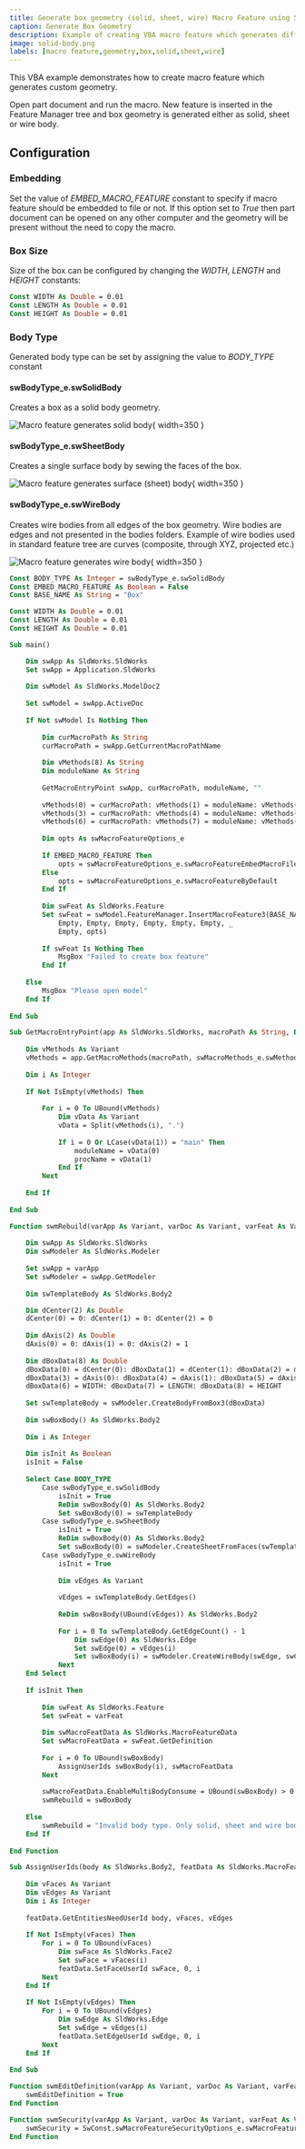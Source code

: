 ```yaml
---
title: Generate box geometry (solid, sheet, wire) Macro Feature using SOLIDWORKS API
caption: Generate Box Geometry
description: Example of creating VBA macro feature which generates different types of box geometry (solid, sheet, wire) using SOLIDWORKS API
image: solid-body.png
labels: [macro feature,geometry,box,solid,sheet,wire]
---
```

This VBA example demonstrates how to create macro feature which generates custom geometry.

Open part document and run the macro. New feature is inserted in the Feature Manager tree and box geometry is generated either as solid, sheet or wire body.

## Configuration

### Embedding

Set the value of *EMBED_MACRO_FEATURE* constant to specify if macro feature should be embedded to file or not. If this option set to *True* then part document can be opened on any other computer and the geometry will be present without the need to copy the macro.

### Box Size

Size of the box can be configured by changing the *WIDTH*, *LENGTH* and *HEIGHT* constants:

~~~ vb
Const WIDTH As Double = 0.01
Const LENGTH As Double = 0.01
Const HEIGHT As Double = 0.01
~~~

### Body Type

Generated body type can be set by assigning the value to *BODY_TYPE* constant

#### swBodyType_e.swSolidBody

Creates a box as a solid body geometry.

![Macro feature generates solid body](solid-body.png){ width=350 }

#### swBodyType_e.swSheetBody

Creates a single surface body by sewing the faces of the box.

![Macro feature generates surface (sheet) body](surface-body.png){ width=350 }

#### swBodyType_e.swWireBody

Creates wire bodies from all edges of the box geometry. Wire bodies are edges and not presented in the bodies folders. Example of wire bodies used in standard feature tree are curves (composite, through XYZ, projected etc.)

![Macro feature generates wire body](wire-body.png){ width=350 }

~~~ vb
Const BODY_TYPE As Integer = swBodyType_e.swSolidBody
Const EMBED_MACRO_FEATURE As Boolean = False
Const BASE_NAME As String = "Box"

Const WIDTH As Double = 0.01
Const LENGTH As Double = 0.01
Const HEIGHT As Double = 0.01

Sub main()

    Dim swApp As SldWorks.SldWorks
    Set swApp = Application.SldWorks
    
    Dim swModel As SldWorks.ModelDoc2
    
    Set swModel = swApp.ActiveDoc
    
    If Not swModel Is Nothing Then
        
        Dim curMacroPath As String
        curMacroPath = swApp.GetCurrentMacroPathName
        
        Dim vMethods(8) As String
        Dim moduleName As String
        
        GetMacroEntryPoint swApp, curMacroPath, moduleName, ""
        
        vMethods(0) = curMacroPath: vMethods(1) = moduleName: vMethods(2) = "swmRebuild"
        vMethods(3) = curMacroPath: vMethods(4) = moduleName: vMethods(5) = "swmEditDefinition"
        vMethods(6) = curMacroPath: vMethods(7) = moduleName: vMethods(8) = "swmSecurity"
        
        Dim opts As swMacroFeatureOptions_e
        
        If EMBED_MACRO_FEATURE Then
            opts = swMacroFeatureOptions_e.swMacroFeatureEmbedMacroFile
        Else
            opts = swMacroFeatureOptions_e.swMacroFeatureByDefault
        End If
        
        Dim swFeat As SldWorks.Feature
        Set swFeat = swModel.FeatureManager.InsertMacroFeature3(BASE_NAME, "", vMethods, _
            Empty, Empty, Empty, Empty, Empty, Empty, _
            Empty, opts)
        
        If swFeat Is Nothing Then
            MsgBox "Failed to create box feature"
        End If
        
    Else
        MsgBox "Please open model"
    End If
    
End Sub

Sub GetMacroEntryPoint(app As SldWorks.SldWorks, macroPath As String, ByRef moduleName As String, ByRef procName As String)
        
    Dim vMethods As Variant
    vMethods = app.GetMacroMethods(macroPath, swMacroMethods_e.swMethodsWithoutArguments)
    
    Dim i As Integer
    
    If Not IsEmpty(vMethods) Then
    
        For i = 0 To UBound(vMethods)
            Dim vData As Variant
            vData = Split(vMethods(i), ".")
            
            If i = 0 Or LCase(vData(1)) = "main" Then
                moduleName = vData(0)
                procName = vData(1)
            End If
        Next
        
    End If
    
End Sub

Function swmRebuild(varApp As Variant, varDoc As Variant, varFeat As Variant) As Variant
    
    Dim swApp As SldWorks.SldWorks
    Dim swModeler As SldWorks.Modeler
    
    Set swApp = varApp
    Set swModeler = swApp.GetModeler
    
    Dim swTemplateBody As SldWorks.Body2

    Dim dCenter(2) As Double
    dCenter(0) = 0: dCenter(1) = 0: dCenter(2) = 0
    
    Dim dAxis(2) As Double
    dAxis(0) = 0: dAxis(1) = 0: dAxis(2) = 1
                    
    Dim dBoxData(8) As Double
    dBoxData(0) = dCenter(0): dBoxData(1) = dCenter(1): dBoxData(2) = dCenter(2)
    dBoxData(3) = dAxis(0): dBoxData(4) = dAxis(1): dBoxData(5) = dAxis(2)
    dBoxData(6) = WIDTH: dBoxData(7) = LENGTH: dBoxData(8) = HEIGHT
        
    Set swTemplateBody = swModeler.CreateBodyFromBox3(dBoxData)
    
    Dim swBoxBody() As SldWorks.Body2
    
    Dim i As Integer
    
    Dim isInit As Boolean
    isInit = False
    
    Select Case BODY_TYPE
        Case swBodyType_e.swSolidBody
            isInit = True
            ReDim swBoxBody(0) As SldWorks.Body2
            Set swBoxBody(0) = swTemplateBody
        Case swBodyType_e.swSheetBody
            isInit = True
            ReDim swBoxBody(0) As SldWorks.Body2
            Set swBoxBody(0) = swModeler.CreateSheetFromFaces(swTemplateBody.GetFaces())
        Case swBodyType_e.swWireBody
            isInit = True
            
            Dim vEdges As Variant
            
            vEdges = swTemplateBody.GetEdges()
            
            ReDim swBoxBody(UBound(vEdges)) As SldWorks.Body2
            
            For i = 0 To swTemplateBody.GetEdgeCount() - 1
                Dim swEdge(0) As SldWorks.Edge
                Set swEdge(0) = vEdges(i)
                Set swBoxBody(i) = swModeler.CreateWireBody(swEdge, swCreateWireBodyOptions_e.swCreateWireBodyByDefault)
            Next
    End Select
    
    If isInit Then
        
        Dim swFeat As SldWorks.Feature
        Set swFeat = varFeat
        
        Dim swMacroFeatData As SldWorks.MacroFeatureData
        Set swMacroFeatData = swFeat.GetDefinition
        
        For i = 0 To UBound(swBoxBody)
            AssignUserIds swBoxBody(i), swMacroFeatData
        Next
        
        swMacroFeatData.EnableMultiBodyConsume = UBound(swBoxBody) > 0
        swmRebuild = swBoxBody
        
    Else
        swmRebuild = "Invalid body type. Only solid, sheet and wire body is supported"
    End If
    
End Function

Sub AssignUserIds(body As SldWorks.Body2, featData As SldWorks.MacroFeatureData)
    
    Dim vFaces As Variant
    Dim vEdges As Variant
    Dim i As Integer
    
    featData.GetEntitiesNeedUserId body, vFaces, vEdges
    
    If Not IsEmpty(vFaces) Then
        For i = 0 To UBound(vFaces)
            Dim swFace As SldWorks.Face2
            Set swFace = vFaces(i)
            featData.SetFaceUserId swFace, 0, i
        Next
    End If
    
    If Not IsEmpty(vEdges) Then
        For i = 0 To UBound(vEdges)
            Dim swEdge As SldWorks.Edge
            Set swEdge = vEdges(i)
            featData.SetEdgeUserId swEdge, 0, i
        Next
    End If
    
End Sub

Function swmEditDefinition(varApp As Variant, varDoc As Variant, varFeat As Variant) As Variant
    swmEditDefinition = True
End Function

Function swmSecurity(varApp As Variant, varDoc As Variant, varFeat As Variant) As Variant
    swmSecurity = SwConst.swMacroFeatureSecurityOptions_e.swMacroFeatureSecurityByDefault
End Function
~~~


